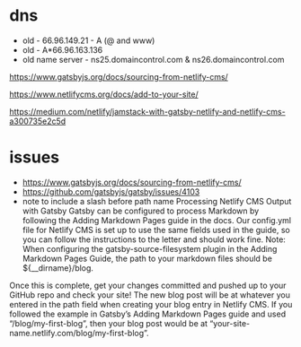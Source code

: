 # dns
* old - 66.96.149.21 - A (@ and www)
* old - A*66.96.163.136
* old name server - ns25.domaincontrol.com & ns26.domaincontrol.com

https://www.gatsbyjs.org/docs/sourcing-from-netlify-cms/

https://www.netlifycms.org/docs/add-to-your-site/

https://medium.com/netlify/jamstack-with-gatsby-netlify-and-netlify-cms-a300735e2c5d


# issues
* https://www.gatsbyjs.org/docs/sourcing-from-netlify-cms/
* https://github.com/gatsbyjs/gatsby/issues/4103
* note to include a slash before path name
Processing Netlify CMS Output with Gatsby
Gatsby can be configured to process Markdown by following the Adding Markdown Pages guide in the docs. Our config.yml file for Netlify CMS is set up to use the same fields used in the guide, so you can follow the instructions to the letter and should work fine. Note: When configuring the gatsby-source-filesystem plugin in the Adding Markdown Pages Guide, the path to your markdown files should be ${__dirname}/blog.

Once this is complete, get your changes committed and pushed up to your GitHub repo and check your site! The new blog post will be at whatever you entered in the path field when creating your blog entry in Netlify CMS. If you followed the example in Gatsby’s Adding Markdown Pages guide and used “/blog/my-first-blog”, then your blog post would be at “your-site-name.netlify.com/blog/my-first-blog”.